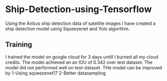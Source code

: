 # Ship-Detection-using-Tensorflow
Using the Airbus ship detection data of satellite images I have created a ship detection model using Squeezenet and Yolo algorithm.

## Training 
I trained the model on google cloud for 3 days untill I burned all my cloud credits. The model achieved an an IOU of 0.342 over test dataset. The model did not performed well on test-dataset.
THe model can be improved by
1-Using squeezenet17
2-Better datasampling

